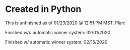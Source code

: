 # Created in Python
This is unfinished as of 01/23/2020 @ 12:51 PM MST.
Plan:

Finished w/o automatic winner system: 02/01/2020

Finished w/ automatic winner system: 02/15/2020
